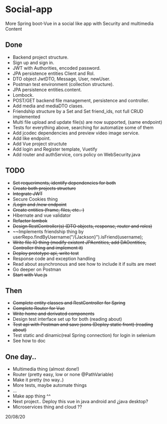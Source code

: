 # Social-app
More Spring boot-Vue in a social like app with Security and multimedia Content

## Done
- Backend project structure.
- Sign up and sign in.
- JWT with Authorities, encoded password.
- JPA persistence entities Client and Rol.
- DTO object JwtDTO, Message, User, newUser.
- Postman test environment (collection structure).
- JPA persistence entities.content.
- Lombock.
- POST/GET backend file management, persistence and controller.
- Add media and mediaDTO clases.
- Friendship structure by a Set<followerRequest> and Set<Long> friend_ids,
  not full CRUD implemented
- Multi file upload and update file(s) are now supported, (same endpoint)
- Tests for everything above, searching for automatize some of them
- Add jcodec dependencies and preview video image service.
- Add like endpoint.
- Add Vue project structute
- Add login and Register template, Vuetify
- Add router and authService, cors policy on WebSecurity.java
  

## TODO
- ~~Set requeriments, identify dependencies for both~~ 
- ~~Create both projects structure~~
- ~~Integrate JWT~~
- Secure Cookies thing
- ~~/Login and /new endpoint~~
- ~~Create entities (frame, files, etc.. )~~
- Hibernate and vue validator
- ~~Refactor lombok~~
- ~~Design RestController(s) (DTO objects, response, router and roles)~~
- ~~Implements friendship thing by userRepo.findByUsername("/{Jackson}").isFriend(username);
- ~~Write file IO thing (modify existent JPAentities, add DAOentities, Controller thing and implement it)~~
- ~~Deploy prototype api, write test~~
- Response code and exception handling
- Read about asynchronous and see how to include it if suits are meet
- Go deeper on Postman
- ~~Start with Vue.js~~

## Then
- ~~Complete entity classes and RestController for Spring~~
- ~~Complete Router for Vue~~
- ~~Write home and derivated components~~
- Design test interface set up for both (reading about)
- ~~Test api with Postman and save jsons (Deploy static front) (reading about)~~
- Test static and dinamic(real Spring connection) for login in selenium
- See how to doc

## One day..
- Multimedia thing (almost done!)
- Router (pretty easy, low or none @PathVariable)
- Make it pretty (no way..)
- More tests, maybe automate things
- ...
- Make app thing ^^
- Next project.. Deploy this vue in java android and ¿java desktop?
- Microservices thing and cloud ??


20/08/20






